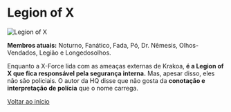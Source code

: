 # Legion of X

![Legion of X](https://eb6f93.a2cdn1.secureserver.net/wp-content/uploads/2022/04/todas-equipes-marvel-250422-3-675x1024.jpg)

**Membros atuais:** Noturno, Fanático, Fada, Pó, Dr. Nêmesis, Olhos-Vendados, Legião e Longedosolhos.

Enquanto a X-Force lida com as ameaças externas de Krakoa, **é a Legion of X que fica responsável pela segurança interna.** Mas, apesar disso, eles não são policiais. O autor da HQ disse que não gosta da **conotação e interpretação de polícia** que o nome carrega.

[Voltar ao início](README.md)